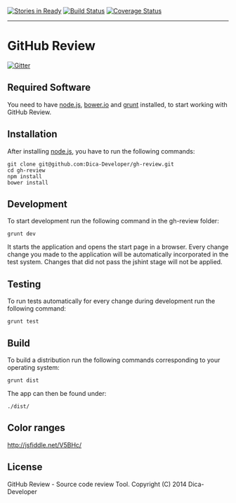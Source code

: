 [![Stories in Ready](https://badge.waffle.io/dica-developer/gh-review.png?label=ready&title=Ready)](https://waffle.io/dica-developer/gh-review)
[![Build Status](http://img.shields.io/travis/Dica-Developer/gh-review.svg?style=flat-square&label=Travis%20CI)](https://travis-ci.org/Dica-Developer/gh-review)  [![Coverage Status](https://coveralls.io/repos/Dica-Developer/gh-review/badge.png?branch=master)](https://coveralls.io/r/Dica-Developer/gh-review?branch=master)
- - -
# GitHub Review #

[![Gitter](https://badges.gitter.im/Join%20Chat.svg)](https://gitter.im/Dica-Developer/gh-review?utm_source=badge&utm_medium=badge&utm_campaign=pr-badge&utm_content=badge)


## Required Software ##

You need to have [node.js](http://nodejs.org/ "Node.js"), [bower.io](http://bower.io/) and [grunt](http://gruntjs.com/) installed, to start working with GitHub Review.

## Installation ##

After installing [node.js](http://nodejs.org/ "Node.js"), you have to run the following commands:

    git clone git@github.com:Dica-Developer/gh-review.git
    cd gh-review
    npm install
    bower install

## Development ##

To start development run the following command in the gh-review folder:

    grunt dev

It starts the application and opens the start page in a browser. Every change change you made to the application will be automatically incorporated in the test system.
Changes that did not pass the jshint stage will not be applied.

## Testing ##

To run tests automatically for every change during development run the following command:

    grunt test

## Build ##

To build a distribution run the following commands corresponding to your operating system:

    grunt dist

The app can then be found under:

    ./dist/

## Color ranges ##

http://jsfiddle.net/V5BHc/

## License ##

GitHub Review - Source code review Tool.
Copyright (C) 2014  Dica-Developer
